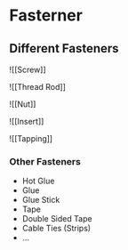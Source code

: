 # Fasterner

## Different Fasteners

![[Screw]]

![[Thread Rod]]

![[Nut]]

![[Insert]]

![[Tapping]]

### Other Fasteners
- Hot Glue
- Glue
- Glue Stick
- Tape
- Double Sided Tape
- Cable Ties (Strips)
- ...

